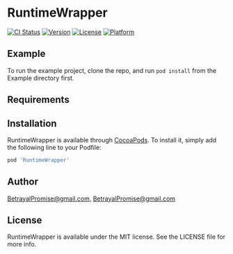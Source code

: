 # RuntimeWrapper

[![CI Status](https://img.shields.io/travis/BetrayalPromise@gmail.com/RuntimeWrapper.svg?style=flat)](https://travis-ci.org/BetrayalPromise@gmail.com/RuntimeWrapper)
[![Version](https://img.shields.io/cocoapods/v/RuntimeWrapper.svg?style=flat)](https://cocoapods.org/pods/RuntimeWrapper)
[![License](https://img.shields.io/cocoapods/l/RuntimeWrapper.svg?style=flat)](https://cocoapods.org/pods/RuntimeWrapper)
[![Platform](https://img.shields.io/cocoapods/p/RuntimeWrapper.svg?style=flat)](https://cocoapods.org/pods/RuntimeWrapper)

## Example

To run the example project, clone the repo, and run `pod install` from the Example directory first.

## Requirements

## Installation

RuntimeWrapper is available through [CocoaPods](https://cocoapods.org). To install
it, simply add the following line to your Podfile:

```ruby
pod 'RuntimeWrapper'
```

## Author

BetrayalPromise@gmail.com, BetrayalPromise@gmail.com

## License

RuntimeWrapper is available under the MIT license. See the LICENSE file for more info.
